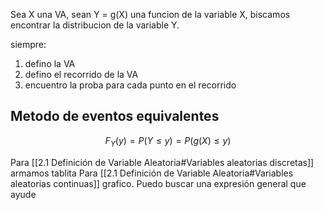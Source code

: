 Sea X una VA, sean Y = g(X) una funcion de la variable X, biscamos encontrar la distribucion de la variable Y. 

siempre: 
1. defino la VA
2. defino el recorrido de la VA
3. encuentro la proba para cada punto en el recorrido
## Metodo de eventos equivalentes
$$F_{Y}(y)=P(Y \leq y)=P(g(X)\leq y)$$


Para [[2.1 Definición de Variable Aleatoria#Variables aleatorias discretas]] armamos tablita
Para [[2.1 Definición de Variable Aleatoria#Variables aleatorias continuas]] grafico. 
Puedo buscar una expresión general que ayude